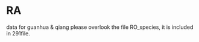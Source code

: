 # RA
data for guanhua &amp; qiang 
 please overlook the file RO_species, it is included in 291file.

